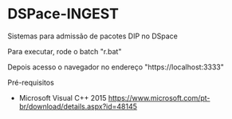 # DSPace-INGEST
 Sistemas para admissão de pacotes DIP no DSpace
 
 Para executar, rode o batch "r.bat"
 
 Depois acesso o navegador no endereço "https://localhost:3333"

 Pré-requisitos 
 - Microsoft Visual C++ 2015
 https://www.microsoft.com/pt-br/download/details.aspx?id=48145

 
